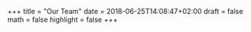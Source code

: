 +++
title = "Our Team"
date = 2018-06-25T14:08:47+02:00
draft = false
math = false
highlight = false
+++


